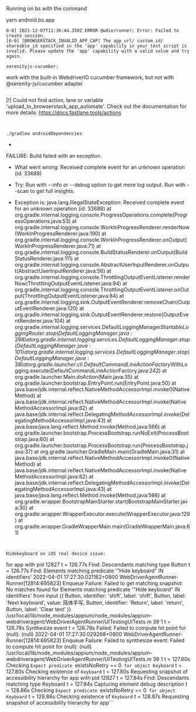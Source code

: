 Running on bs with the command

yarn android.bs.app

```
0-0] 2021-12-07T11:36:44.350Z ERROR @wdio/runner: Error: Failed to create session.
[0-0] [BROWSERSTACK_INVALID_APP_CAP] The app_url/ custom_id/ shareable_id specified in the 'app' capability in your test script is invalid. Please update the 'app' capability with a valid value and try again.

serenityjs-cucumber:

```

work with the built-in WebdriverIO cucumber framework, but not with @serenity-js/cucumber adapter

```

```
[!] Could not find action, lane or variable 'upload_to_browserstack_app_automate'. Check out the documentation for more details: https://docs.fastlane.tools/actions
```


./gradlew androidDependencies

```
+
FAILURE: Build failed with an exception.

* What went wrong:
Received complete event for an unknown operation (id: 33688)

* Try:
Run with --info or --debug option to get more log output. Run with --scan to get full insights.

* Exception is:
java.lang.IllegalStateException: Received complete event for an unknown operation (id: 33688)
        at org.gradle.internal.logging.console.ProgressOperations.complete(ProgressOperations.java:53)
        at org.gradle.internal.logging.console.WorkInProgressRenderer.renderNow(WorkInProgressRenderer.java:190)
        at org.gradle.internal.logging.console.WorkInProgressRenderer.onOutput(WorkInProgressRenderer.java:71)
        at org.gradle.internal.logging.console.BuildStatusRenderer.onOutput(BuildStatusRenderer.java:111)
        at org.gradle.internal.logging.console.AbstractUserInputRenderer.onOutput(AbstractUserInputRenderer.java:56)
        at org.gradle.internal.logging.console.ThrottlingOutputEventListener.renderNow(ThrottlingOutputEventListener.java:94)
        at org.gradle.internal.logging.console.ThrottlingOutputEventListener.onOutput(ThrottlingOutputEventListener.java:84)
        at org.gradle.internal.logging.sink.OutputEventRenderer.removeChain(OutputEventRenderer.java:120)
        at org.gradle.internal.logging.sink.OutputEventRenderer.restore(OutputEventRenderer.java:104)
        at org.gradle.internal.logging.services.DefaultLoggingManager$StartableLoggingRouter.stop(DefaultLoggingManager.java:298)
        at org.gradle.internal.logging.services.DefaultLoggingManager.stop(DefaultLoggingManager.java:101)
        at org.gradle.internal.logging.services.DefaultLoggingManager.stop(DefaultLoggingManager.java:38)
        at org.gradle.launcher.cli.DefaultCommandLineActionFactory$WithLogging.execute(DefaultCommandLineActionFactory.java:242)
        at org.gradle.launcher.Main.doAction(Main.java:35)
        at org.gradle.launcher.bootstrap.EntryPoint.run(EntryPoint.java:50)
        at java.base/jdk.internal.reflect.NativeMethodAccessorImpl.invoke0(Native Method)
        at java.base/jdk.internal.reflect.NativeMethodAccessorImpl.invoke(NativeMethodAccessorImpl.java:62)
        at java.base/jdk.internal.reflect.DelegatingMethodAccessorImpl.invoke(DelegatingMethodAccessorImpl.java:43)
        at java.base/java.lang.reflect.Method.invoke(Method.java:566)
        at org.gradle.launcher.bootstrap.ProcessBootstrap.runNoExit(ProcessBootstrap.java:60)
        at org.gradle.launcher.bootstrap.ProcessBootstrap.run(ProcessBootstrap.java:37)
        at org.gradle.launcher.GradleMain.main(GradleMain.java:31)
        at java.base/jdk.internal.reflect.NativeMethodAccessorImpl.invoke0(Native Method)
        at java.base/jdk.internal.reflect.NativeMethodAccessorImpl.invoke(NativeMethodAccessorImpl.java:62)
        at java.base/jdk.internal.reflect.DelegatingMethodAccessorImpl.invoke(DelegatingMethodAccessorImpl.java:43)
        at java.base/java.lang.reflect.Method.invoke(Method.java:566)
        at org.gradle.wrapper.BootstrapMainStarter.start(BootstrapMainStarter.java:30)
        at org.gradle.wrapper.WrapperExecutor.execute(WrapperExecutor.java:129)
        at org.gradle.wrapper.GradleWrapperMain.main(GradleWrapperMain.java:61)
```


Hidekeyboard on iOS real device issue:
```
for app with pid 12827
    t =   126.77s                 Find: Descendants matching type Button
    t =   126.77s                 Find: Elements matching predicate '"Hide keyboard" IN identifiers'
2022-04-01 17:27:30.021162+0800 WebDriverAgentRunner-Runner[12814:695823] Enqueue Failure: Failed to get matching snapshot: No matches found for Elements matching predicate '"Hide keyboard" IN identifiers' from input {(
    Button, identifier: 'shift', label: 'shift',
    Button, label: 'Next keyboard', value: 简体手写,
    Button, identifier: 'Return', label: 'return',
    Button, label: 'Clear text'
)} /usr/local/lib/node_modules/appium/node_modules/appium-webdriveragent/WebDriverAgentRunner/UITestingUITests.m 39 1
    t =   126.78s         Synthesize event
    t =   126.78s             Failed: Failed to compute hit point for (null): (null)
2022-04-01 17:27:30.029268+0800 WebDriverAgentRunner-Runner[12814:695823] Enqueue Failure: Failed to synthesize event: Failed to compute hit point for (null): (null) /usr/local/lib/node_modules/appium/node_modules/appium-webdriveragent/WebDriverAgentRunner/UITestingUITests.m 39 1
    t =   127.80s Checking `Expect predicate `existsNoRetry == 0` for object Keyboard`
    t =   127.80s     Checking existence of `Keyboard`
    t =   127.80s         Requesting snapshot of accessibility hierarchy for app with pid 12827
    t =   127.84s         Find: Descendants matching type Keyboard
    t =   127.84s     Capturing element debug description
    t =   128.86s Checking `Expect predicate `existsNoRetry == 0` for object Keyboard`
    t =   128.86s     Checking existence of `Keyboard`
    t =   128.87s         Requesting snapshot of accessibility hierarchy for app```